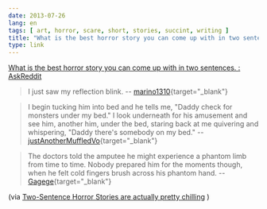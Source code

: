 ```yaml
---
date: 2013-07-26
lang: en
tags: [ art, horror, scare, short, stories, succint, writing ]
title: "What is the best horror story you can come up with in two sentences. : AskReddit"
type: link
---
```


[What is the best horror story you can come up with in two sentences. :
AskReddit](http://www.reddit.com/r/AskReddit/comments/1iwylh/what_is_the_best_horror_story_you_can_come_up/)

> I just saw my reflection blink. --
> [marino1310](http://www.reddit.com/user/marino1310){target="_blank"}

> I begin tucking him into bed and he tells me, "Daddy check for
> monsters under my bed." I look underneath for his amusement and see
> him, another him, under the bed, staring back at me quivering and
> whispering, "Daddy there's somebody on my bed." --
> [justAnotherMuffledVo](http://www.reddit.com/user/justAnotherMuffledVo){target="_blank"}

> The doctors told the amputee he might experience a phantom limb from
> time to time. Nobody prepared him for the moments though, when he felt
> cold fingers brush across his phantom hand. --
> [Gagege](http://www.reddit.com/user/Gagege){target="_blank"}

(via [Two-Sentence Horror Stories are actually pretty
chilling](http://io9.com/two-sentence-horror-stories-are-actually-pretty-chillin-923728355)
)

